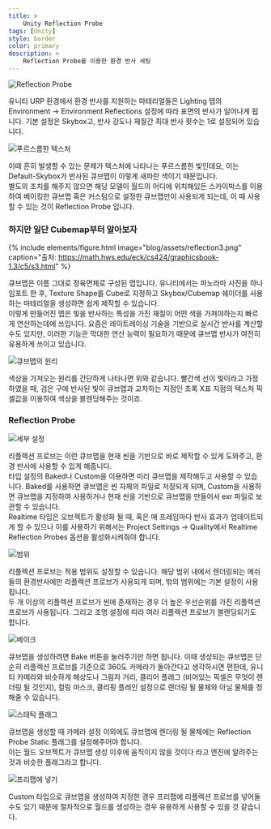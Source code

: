 ```yaml
---
title: >
    Unity Reflection Probe
tags: [Unity]
style: border
color: primary
description: >
    Reflection Probe를 이용한 환경 반사 세팅
---
```


![Reflection Probe](assets/reflection.png)

유니티 URP 환경에서 환경 반사를 지원하는 마테리얼들은 Lighting 탭의 Environment -> Environment Reflections 설정에 따라 표면의 반사가 일어나게 됩니다. 기본 설정은 Skybox고, 반사 강도나 재질간 최대 반사 횟수는 1로 설정되어 있습니다.

![푸르스름한 텍스처](assets/reflection2.png)

이때 흔히 발생할 수 있는 문제가 텍스처에 나타나는 푸르스름한 빛인데요, 이는 Default-Skybox가 반사된 큐브맵이 이렇게 새파란 색이기 때문입니다.<br>
별도의 조치를 해주지 않으면 해당 모델이 월드의 어디에 위치해있든 스카이박스를 이용하여 베이킹한 큐브맵 혹은 커스텀으로 설정한 큐브맵만이 사용되게 되는데, 이 때 사용할 수 있는 것이 Reflection Probe 입니다.

### 하지만 일단 Cubemap부터 알아보자

{% include elements/figure.html image="blog/assets/reflection3.png" caption="출처: https://math.hws.edu/eck/cs424/graphicsbook-1.3/c5/s3.html" %}

큐브맵은 이름 그대로 정육면체로 구성된 맵입니다. 유니티에서는 파노라마 사진을 하나 임포트 한 후, Texture Shape를 Cube로 지정하고 Skybox/Cubemap 쉐이더를 사용하는 마테리얼을 생성하면 쉽게 제작할 수 있습니다.<br>
이렇게 만들어진 맵은 빛을 반사하는 특성을 가진 재질이 어떤 색을 가져야하는지 빠르게 연산하는데에 쓰입니다. 요즘은 레이트레이싱 기술을 기반으로 실시간 반사를 계산할 수도 있지만, 이러한 기능은 막대한 연산 능력이 필요하기 때문에 큐브맵 반사가 여전히 유용하게 쓰이고 있습니다.

![큐브맵의 원리](assets/reflection4.png)

색상을 가져오는 원리를 간단하게 나타나면 위와 같습니다. 빨간색 선이 빛이라고 가정하였을 때, 검은 구에 반사된 빛이 큐브맵과 교차하는 지점인 초록 X표 지점의 텍스처 픽셀값을 이용하여 색상을 블렌딩해주는 것이죠.

### Reflection Probe

![세부 설정](assets/reflection5.png)

리플렉션 프로브는 이런 큐브맵을 현재 씬을 기반으로 바로 제작할 수 있게 도와주고, 환경 반사에 사용할 수 있게 해줍니다.<br>
타입 설정의 Baked나 Custom을 이용하면 미리 큐브맵을 제작해두고 사용할 수 있습니다. Baked를 사용하면 큐브맵은 씬 자체의 파일로 저장되게 되며, Custom을 사용하면 큐브맵을 지정하여 사용하거나 현재 씬을 기반으로 큐브맵을 만들어서 exr 파일로 보관할 수 있습니다.<br>
Realtime 타입은 오브젝트가 활성화 될 때, 혹은 매 프레임마다 반사 효과가 업데이트되게 할 수 있으나 이를 사용하기 위해서는 Project Settings -> Quality에서 Realtime Reflection Probes 옵션을 활성화시켜줘야 합니다.

![범위](assets/reflection6.png)

리플렉션 프로브는 적용 범위도 설정할 수 있습니다. 해당 범위 내에서 렌더링되는 메쉬들의 환경반사에만 리플렉션 프로브가 사용되게 되며, 밖의 범위에는 기본 설정이 사용됩니다.<br>
두 개 이상의 리플렉션 프로브가 씬에 존재하는 경우 더 높은 우선순위를 가진 리플렉션 프로브가 사용됩니다. 그리고 조명 설정에 따라 여러 리플렉션 프로브가 블렌딩되기도 합니다.

![베이크](assets/reflection7.png)

큐브맵을 생성하려면 Bake 버튼을 눌러주기만 하면 됩니다. 이때 생성되는 큐브맵은 단순히 리플렉션 프로브를 기준으로 360도 카메라가 돌아간다고 생각하시면 편한데, 유니티 카메라와 비슷하게 해상도나 그림자 거리, 클리어 플래그 (비어있는 픽셀은 무엇이 렌더링 될 것인지), 컬링 마스크, 클리핑 플레인 설정으로 렌더링 될 물체와 아닐 물체를 정해줄 수 있습니다.

![스태틱 플래그](assets/reflection8.png)

큐브맵을 생성할 때 카메라 설정 이외에도 큐브맵에 렌더링 될 물체에는 Reflection Probe Static 플래그를 설정해주어야 합니다.<br>
이는 월드 오브젝트가 큐브맵 생성 이후에 움직이지 않을 것이다 라고 엔진에 알려주는 것과 비슷한 플래그라고 합니다.

![프리팹에 넣기](assets/reflection9.png)

Custom 타입으로 큐브맵을 생성하여 지정한 경우 프리팹에 리플렉션 프로브를 넣어둘 수도 있기 때문에 절차적으로 월드를 생성하는 경우 유용하게 사용할 수 있을 것 같습니다.
